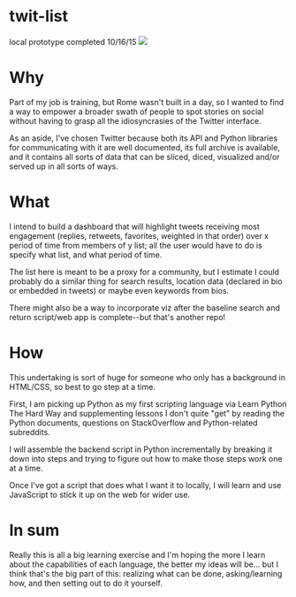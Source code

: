 # twit-list

local prototype completed 10/16/15
<img src="http://i.imgur.com/LDj6G6f.gif">

<h1>Why</h1>
Part of my job is training, but Rome wasn't built in a day, so I wanted to find a way to empower a broader swath of people to spot stories on social without having to grasp all the idiosyncrasies of the Twitter interface.

As an aside, I've chosen Twitter because both its API and Python libraries for communicating with it are well documented, its full archive is available, and it contains all sorts of data that can be sliced, diced, visualized and/or served up in all sorts of ways.

<h1>What</h1>
I intend to build a dashboard that will highlight tweets receiving most engagement (replies, retweets, favorites, weighted in that order) over x period of time from members of y list; all the user would have to do is specify what list, and what period of time.

The list here is meant to be a proxy for a community, but I estimate I could probably do a similar thing for search results, location data (declared in bio or embedded in tweets) or maybe even keywords from bios.

There might also be a way to incorporate viz after the baseline search and return script/web app is complete--but that's another repo!

<h1>How</h1>
This undertaking is sort of huge for someone who only has a background in HTML/CSS, so best to go step at a time.

First, I am picking up Python as my first scripting language via Learn Python The Hard Way and supplementing lessons I don't quite "get" by reading the Python documents, questions on StackOverflow and Python-related subreddits.

I will assemble the backend script in Python incrementally by breaking it down into steps and trying to figure out how to make those steps work one at a time.

Once I've got a script that does what I want it to locally, I will learn and use JavaScript to stick it up on the web for wider use.

<h1>In sum</h1>
Really this is all a big learning exercise and I'm hoping the more I learn about the capabilities of each language, the better my ideas will be... but I think that's the big part of this: realizing what can be done, asking/learning how, and then setting out to do it yourself.
